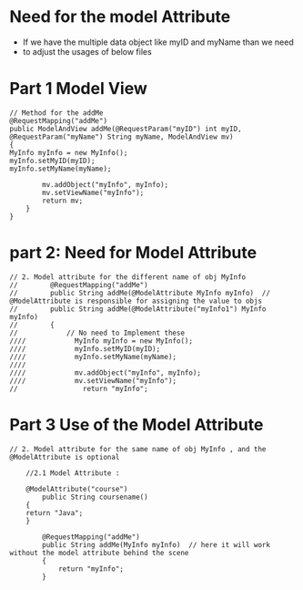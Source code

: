 
# Need for the model Attribute 

- If we have the multiple data object like myID and myName than we need 
- to adjust the usages of below files 
# Part 1 Model View 

```
// Method for the addMe
@RequestMapping("addMe")
public ModelAndView addMe(@RequestParam("myID") int myID,  @RequestParam("myName") String myName, ModelAndView mv)
{
MyInfo myInfo = new MyInfo();
myInfo.setMyID(myID);
myInfo.setMyName(myName);

        mv.addObject("myInfo", myInfo);
        mv.setViewName("myInfo");
        return mv;
    }
}
```

# part 2: Need for Model Attribute
```
// 2. Model attribute for the different name of obj MyInfo
//        @RequestMapping("addMe")
//        public String addMe(@ModelAttribute MyInfo myInfo)  // @ModelAttribute is responsible for assigning the value to objs
//        public String addMe(@ModelAttribute("myInfo1") MyInfo myInfo)
//        {
//            // No need to Implement these
////            MyInfo myInfo = new MyInfo();
////            myInfo.setMyID(myID);
////            myInfo.setMyName(myName);
////
////            mv.addObject("myInfo", myInfo);
////            mv.setViewName("myInfo");
//                return "myInfo";
```

# Part 3 Use of the Model Attribute 
```
// 2. Model attribute for the same name of obj MyInfo , and the @ModelAttribute is optional
    
    //2.1 Model Attribute :

    @ModelAttribute("course")
        public String coursename()
    {
    return "Java";
    }

        @RequestMapping("addMe")
        public String addMe(MyInfo myInfo)  // here it will work without the model attribute behind the scene
        {
            return "myInfo";
        }

```